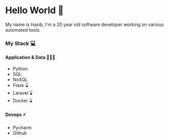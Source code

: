 # Hello World 🐍
My name is Hasib, I'm a 20 year old software developer working on various automated tools.

### My Stack 💻
#### Application & Data 👨🏽‍💻
- Python 
- SQL
- NoSQL
- Flask ⌛
- Laravel ⌛
- Docker ⌛

#### Devops ⚡️
- Pycharm
- Github

<!--
**w1-naserieh/w1-naserieh** is a ✨ _special_ ✨ repository because its `README.md` (this file) appears on your GitHub profile.

Here are some ideas to get you started:

- 🔭 I’m currently working on ...
- 🌱 I’m currently learning ...
- 👯 I’m looking to collaborate on ...
- 🤔 I’m looking for help with ...
- 💬 Ask me about ...
- 📫 How to reach me: ...
- 😄 Pronouns: ...
- ⚡ Fun fact: ...
-->
